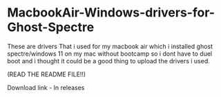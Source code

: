 # MacbookAir-Windows-drivers-for-Ghost-Spectre
These are drivers That i used for my macbook air which i installed ghost spectre/windows 11 on my mac without bootcamp so i dont have to duel boot and i thought it could be a good thing to upload the drivers i used. 

(READ THE README FILE!!) 

Download link - In releases
